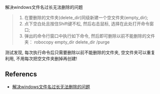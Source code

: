 解决windows文件名过长无法删除的问题

> 1. 在要删除的文件夹(delete_dir)同级新建一个空文件夹(empty_dir);
> 2. 点下空白处且按住Shift键不松, 然后右击鼠标, 选择在此处打开命令窗口;
> 3. 弹出的命令行窗口中执行如下命令, 然后即可删除以前不能删除的文件夹：
>    robocopy empty_dir delete_dir /purge

测试发现, 每次执行命令后只需要删除以前不能删除的文件夹, 空文件夹可以重复利用, 不用每次把空文件夹删掉再创建!

## Referencs
* [解决windows文件名过长无法删除的问题](https://www.cnblogs.com/aios/p/10032740.html)